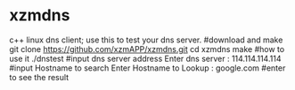 # xzmdns
c++ linux dns client; use this to test your dns server.
#download and make
git clone https://github.com/xzmAPP/xzmdns.git
cd xzmdns
make
#how to use it
./dnstest 
#input dns server address
Enter dns server : 114.114.114.114
#input Hostname to search
Enter Hostname to Lookup : google.com
#enter to see the result




